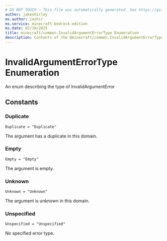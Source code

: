 ```yaml
---
# DO NOT TOUCH — This file was automatically generated. See https://github.com/mojang/minecraftapidocsgenerator to modify descriptions, examples, etc.
author: jakeshirley
ms.author: jashir
ms.service: minecraft-bedrock-edition
ms.date: 02/10/2025
title: minecraft/common.InvalidArgumentErrorType Enumeration
description: Contents of the @minecraft/common.InvalidArgumentErrorType enumeration.
---
```

# InvalidArgumentErrorType Enumeration

An enum describing the type of InvalidArgumentError

## Constants
### **Duplicate**
`Duplicate = "Duplicate"`

The argument has a duplicate in this domain.
### **Empty**
`Empty = "Empty"`

The argument is empty.
### **Unknown**
`Unknown = "Unknown"`

The argument is unknown in this domain.
### **Unspecified**
`Unspecified = "Unspecified"`

No specified error type.
